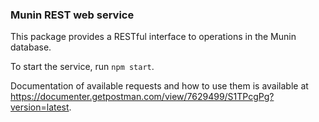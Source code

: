 ### Munin REST web service

This package provides a RESTful interface to operations in the Munin database.

To start the service, run ```npm start```.

Documentation of available requests and how to use them is available at https://documenter.getpostman.com/view/7629499/S1TPcgPg?version=latest.